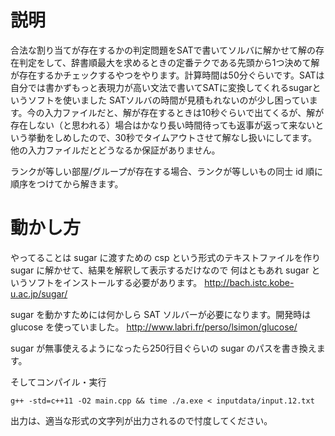 # 説明

合法な割り当てが存在するかの判定問題をSATで書いてソルバに解かせて解の存在判定をして、辞書順最大を求めるときの定番テクである先頭から1つ決めて解が存在するかチェックするやつをやります。計算時間は50分ぐらいです。SATは自分では書かずもっと表現力が高い文法で書いてSATに変換してくれるsugarというソフトを使いました
SATソルバの時間が見積もれないのが少し困っています。今の入力ファイルだと、解が存在するときは10秒ぐらいで出てくるが、解が存在しない（と思われる）場合はかなり長い時間待っても返事が返って来ないという挙動をしめしたので、30秒でタイムアウトさせて解なし扱いにしてます。他の入力ファイルだとどうなるか保証がありません。

ランクが等しい部屋/グループが存在する場合、ランクが等しいもの同士 id 順に順序をつけてから解きます。

# 動かし方

やってることは sugar に渡すための csp という形式のテキストファイルを作り sugar に解かせて、結果を解釈して表示するだけなので
何はともあれ sugar というソフトをインストールする必要があります。 http://bach.istc.kobe-u.ac.jp/sugar/

sugar を動かすためには何かしら SAT ソルバーが必要になります。開発時は glucose を使っていました。 http://www.labri.fr/perso/lsimon/glucose/

sugar が無事使えるようになったら250行目ぐらいの sugar のパスを書き換えます。

そしてコンパイル・実行

```
g++ -std=c++11 -O2 main.cpp && time ./a.exe < inputdata/input.12.txt
```

出力は、適当な形式の文字列が出力されるので忖度してください。
